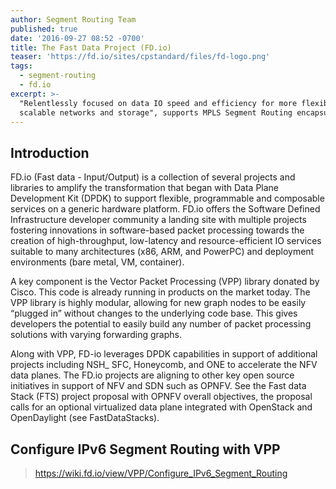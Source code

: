 ```yaml
---
author: Segment Routing Team
published: true
date: '2016-09-27 08:52 -0700'
title: The Fast Data Project (FD.io)
teaser: 'https://fd.io/sites/cpstandard/files/fd-logo.png'
tags:
  - segment-routing
  - fd.io
excerpt: >-
  "Relentlessly focused on data IO speed and efficiency for more flexible and
  scalable networks and storage", supports MPLS Segment Routing encapsulation
---
```


## Introduction  

FD.io (Fast data - Input/Output) is a collection of several projects and libraries to amplify the transformation that began with Data Plane Development Kit (DPDK) to support flexible, programmable and composable services on a generic hardware platform. FD.io offers the Software Defined Infrastructure developer community a landing site with multiple projects fostering innovations in software-based packet processing towards the creation of high-throughput, low-latency and resource-efficient IO services suitable to many architectures (x86, ARM, and PowerPC) and deployment environments (bare metal, VM, container). 

A key component is the Vector Packet Processing (VPP) library donated by Cisco. This code is already running in products on the market today.  The VPP library is highly modular, allowing for new graph nodes to be easily “plugged in” without changes to the underlying code base. This gives developers the potential to easily build any number of packet processing solutions with varying forwarding graphs.

Along with VPP, FD-io leverages DPDK capabilities in support of additional projects including NSH_ SFC, Honeycomb, and ONE to accelerate the NFV data planes. The FD.io projects are aligning to other key open source initiatives in support of NFV and SDN such as OPNFV.  See the Fast data Stack (FTS) project proposal with OPNFV overall objectives, the proposal calls for an optional virtualized data plane integrated with  OpenStack and OpenDaylight (see FastDataStacks).
  
  
  
## Configure IPv6 Segment Routing with VPP

><https://wiki.fd.io/view/VPP/Configure_IPv6_Segment_Routing> 